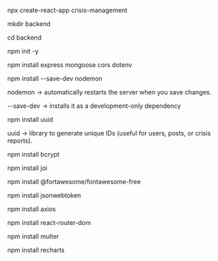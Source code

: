 npx create-react-app crisis-management

mkdir backend

cd backend

npm init -y

npm install express mongoose cors dotenv

npm install --save-dev nodemon

nodemon → automatically restarts the server when you save changes.

--save-dev → installs it as a development-only dependency

npm install uuid

uuid → library to generate unique IDs (useful for users, posts, or crisis reports).

npm install bcrypt

npm install joi


npm install @fortawesome/fontawesome-free

npm install jsonwebtoken

npm install axios

npm install react-router-dom

npm install multer

npm install recharts



